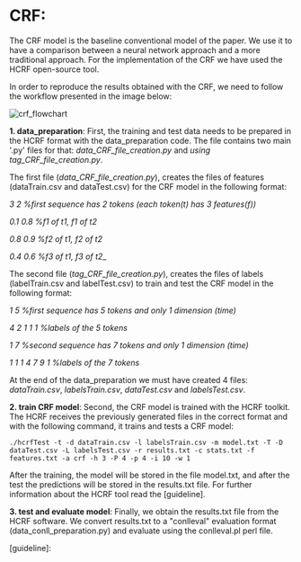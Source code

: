 # CRF:

The CRF model is the baseline conventional model of the paper. We use it to have a comparison between a neural network approach and a more traditional approach. For the implementation of the CRF we have used the HCRF open-source tool.

In order to reproduce the results obtained with the CRF, we need to follow the workflow presented in the image below:

![crf_flowchart](https://user-images.githubusercontent.com/23091295/29344532-e7a7a426-827b-11e7-9cae-d6870c8fbdd5.jpg)

__1. data_preparation__: First, the training and test data needs to be prepared in the HCRF format with the data_preparation code. The file contains two main '.py' files for that: _data_CRF_file_creation.py_ and _using tag_CRF_file_creation.py_. 

The first file (_data_CRF_file_creation.py_), creates the files of features (dataTrain.csv and dataTest.csv) for the CRF model in the following format:

_3    2    %first sequence has 2 tokens (each token(t) has 3 features(f))_

_0.1    0.8    %f1 of t1, f1 of t2_

_0.8    0.9    %f2 of t1, f2 of t2_

_0.4    0.6    %f3 of t1, f3 of t2__

The second file (_tag_CRF_file_creation.py_), creates the files of labels (labelTrain.csv and labelTest.csv) to train and test the CRF model in the following format:

_1 5 %first sequence has 5 tokens and only 1 dimension (time)_

_4 2 1 1 1 %labels of the 5 tokens_

_1 7 %second sequence has 7 tokens and only 1 dimension (time)_

_1 1 1 4 7 9 1 %labels of the 7 tokens_

At the end of the data_preparation we must have created 4 files: _dataTrain.csv_, _labelsTrain.csv_, _dataTest.csv_ and _labelsTest.csv_.

__2. train CRF model__: Second, the CRF model is trained with the HCRF toolkit. The HCRF receives the previously generated files in the correct format and with the following command, it trains and tests a CRF model:

```
./hcrfTest -t -d dataTrain.csv -l labelsTrain.csv -m model.txt -T -D dataTest.csv -L labelsTest.csv -r results.txt -c stats.txt -f features.txt -a crf -h 3 -P 4 -p 4 -i 10 -w 1
```

After the training, the model will be stored in the file model.txt, and after the test the predictions will be stored in the results.txt file. For further information about the HCRF tool read the [guideline].

__3. test and evaluate model__: Finally, we obtain the results.txt file from the HCRF software. We convert results.txt to a "conlleval" evaluation format (data_conll_preparation.py) and evaluate using the conlleval.pl perl file.

[guideline]: 


